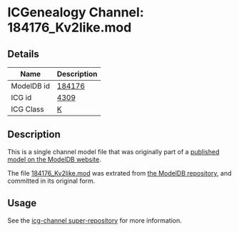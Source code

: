 # ICGenealogy Channel: 184176\_Kv2like.mod

## Details

Name | Description
---- | -----------
ModelDB id | [184176](http://senselab.med.yale.edu/ModelDB/ShowModel.cshtml?model=184176)
ICG id | [4309](http://icg.neurotheory.ox.ac.uk/channels/1/4309)
ICG Class | [K](http://icg.neurotheory.ox.ac.uk/channels/1)

## Description

This is a single channel model file that was originally part of a [published model on the ModelDB website](http://senselab.med.yale.edu/mModelDB/ShowModel.cshtml?model=184176).

The file [184176\_Kv2like.mod](184176_Kv2like.mod) was extrated from [the ModelDB repository](http://senselab.med.yale.edu/ModelDB/ShowModel.cshtml?model=184176), and committed in its original form.

## Usage

See the [icg-channel super-repository](https://github.com/icgenealogy/icg-channels) for more information.